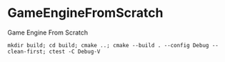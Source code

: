 # GameEngineFromScratch
Game Engine From Scratch

```mkdir build; cd build; cmake ..; cmake --build . --config Debug --clean-first; ctest -C Debug-V```